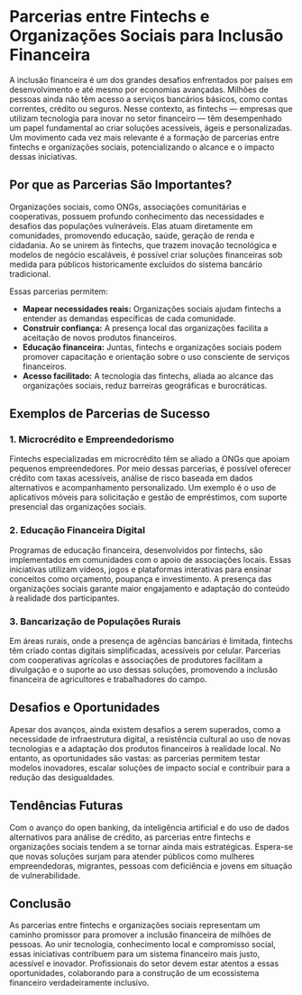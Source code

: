 # Parcerias entre Fintechs e Organizações Sociais para Inclusão Financeira

A inclusão financeira é um dos grandes desafios enfrentados por países em desenvolvimento e até mesmo por economias avançadas. Milhões de pessoas ainda não têm acesso a serviços bancários básicos, como contas correntes, crédito ou seguros. Nesse contexto, as fintechs — empresas que utilizam tecnologia para inovar no setor financeiro — têm desempenhado um papel fundamental ao criar soluções acessíveis, ágeis e personalizadas. Um movimento cada vez mais relevante é a formação de parcerias entre fintechs e organizações sociais, potencializando o alcance e o impacto dessas iniciativas.

## Por que as Parcerias São Importantes?

Organizações sociais, como ONGs, associações comunitárias e cooperativas, possuem profundo conhecimento das necessidades e desafios das populações vulneráveis. Elas atuam diretamente em comunidades, promovendo educação, saúde, geração de renda e cidadania. Ao se unirem às fintechs, que trazem inovação tecnológica e modelos de negócio escaláveis, é possível criar soluções financeiras sob medida para públicos historicamente excluídos do sistema bancário tradicional.

Essas parcerias permitem:

- **Mapear necessidades reais:** Organizações sociais ajudam fintechs a entender as demandas específicas de cada comunidade.
- **Construir confiança:** A presença local das organizações facilita a aceitação de novos produtos financeiros.
- **Educação financeira:** Juntas, fintechs e organizações sociais podem promover capacitação e orientação sobre o uso consciente de serviços financeiros.
- **Acesso facilitado:** A tecnologia das fintechs, aliada ao alcance das organizações sociais, reduz barreiras geográficas e burocráticas.

## Exemplos de Parcerias de Sucesso

### 1. Microcrédito e Empreendedorismo

Fintechs especializadas em microcrédito têm se aliado a ONGs que apoiam pequenos empreendedores. Por meio dessas parcerias, é possível oferecer crédito com taxas acessíveis, análise de risco baseada em dados alternativos e acompanhamento personalizado. Um exemplo é o uso de aplicativos móveis para solicitação e gestão de empréstimos, com suporte presencial das organizações sociais.

### 2. Educação Financeira Digital

Programas de educação financeira, desenvolvidos por fintechs, são implementados em comunidades com o apoio de associações locais. Essas iniciativas utilizam vídeos, jogos e plataformas interativas para ensinar conceitos como orçamento, poupança e investimento. A presença das organizações sociais garante maior engajamento e adaptação do conteúdo à realidade dos participantes.

### 3. Bancarização de Populações Rurais

Em áreas rurais, onde a presença de agências bancárias é limitada, fintechs têm criado contas digitais simplificadas, acessíveis por celular. Parcerias com cooperativas agrícolas e associações de produtores facilitam a divulgação e o suporte ao uso dessas soluções, promovendo a inclusão financeira de agricultores e trabalhadores do campo.

## Desafios e Oportunidades

Apesar dos avanços, ainda existem desafios a serem superados, como a necessidade de infraestrutura digital, a resistência cultural ao uso de novas tecnologias e a adaptação dos produtos financeiros à realidade local. No entanto, as oportunidades são vastas: as parcerias permitem testar modelos inovadores, escalar soluções de impacto social e contribuir para a redução das desigualdades.

## Tendências Futuras

Com o avanço do open banking, da inteligência artificial e do uso de dados alternativos para análise de crédito, as parcerias entre fintechs e organizações sociais tendem a se tornar ainda mais estratégicas. Espera-se que novas soluções surjam para atender públicos como mulheres empreendedoras, migrantes, pessoas com deficiência e jovens em situação de vulnerabilidade.

## Conclusão

As parcerias entre fintechs e organizações sociais representam um caminho promissor para promover a inclusão financeira de milhões de pessoas. Ao unir tecnologia, conhecimento local e compromisso social, essas iniciativas contribuem para um sistema financeiro mais justo, acessível e inovador. Profissionais do setor devem estar atentos a essas oportunidades, colaborando para a construção de um ecossistema financeiro verdadeiramente inclusivo.